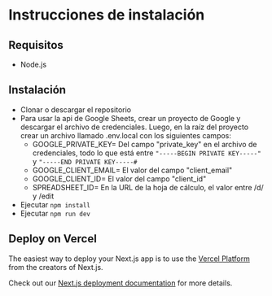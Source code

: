 # Instrucciones de instalación

## Requisitos

* Node.js

## Instalación

* Clonar o descargar el repositorio
* Para usar la api de Google Sheets, crear un proyecto de Google y descargar el archivo de credenciales. Luego, en la raíz del proyecto crear un archivo llamado .env.local con los siguientes campos:
    *  GOOGLE_PRIVATE_KEY= Del campo "private_key" en el archivo de credenciales, todo lo que está entre `"-----BEGIN PRIVATE KEY-----"` y `"-----END PRIVATE KEY-----#`
    * GOOGLE_CLIENT_EMAIL= El valor del campo "client_email"
    * GOOGLE_CLIENT_ID= El valor del campo "client_id"
    * SPREADSHEET_ID= En la URL de la hoja de cálculo, el valor entre /d/ y /edit
* Ejecutar `npm install`
* Ejecutar `npm run dev`

## Deploy on Vercel

The easiest way to deploy your Next.js app is to use the [Vercel Platform](https://vercel.com/new?utm_medium=default-template&filter=next.js&utm_source=create-next-app&utm_campaign=create-next-app-readme) from the creators of Next.js.

Check out our [Next.js deployment documentation](https://nextjs.org/docs/app/building-your-application/deploying) for more details.
